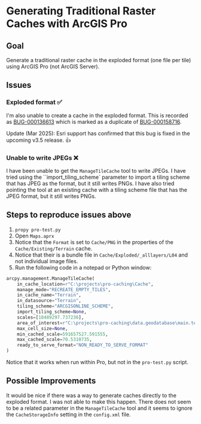 # Generating Traditional Raster Caches with ArcGIS Pro

## Goal

Generate a traditional raster cache in the exploded format (one file per tile) using ArcGIS Pro (not ArcGIS Server).

## Issues

### Exploded format ✅

I'm also unable to create a cache in the exploded format. This is recorded as [BUG-000136613](https://my.esri.com/#/support/bugs/BUG-000136613) which is marked as a duplicate of [BUG-000158716](https://my.esri.com/#/support/bugs/BUG-000158716).

Update (Mar 2025): Esri support has confirmed that this bug is fixed in the upcoming v3.5 release. 👍

### Unable to write JPEGs ❌

I have been unable to get the `ManageTileCache` tool to write JPEGs. I have tried using the ``import_tiling_scheme` parameter to import a tiling scheme that has JPEG as the format, but it still writes PNGs. I have also tried pointing the tool at an existing cache with a tiling scheme file that has the JPEG format, but it still writes PNGs.

## Steps to reproduce issues above

1. `propy pro-test.py`
1. Open `Maps.aprx`
1. Notice that the `Format` is set to `Cache/PNG` in the properties of the `Cache/Existing/Terrain` cache.
1. Notice that their is a bundle file in `Cache/Exploded/_alllayers/L04` and not individual image files.
1. Run the following code in a notepad or Python window:

```python
arcpy.management.ManageTileCache(
    in_cache_location=r"C:\projects\pro-caching\Cache",
    manage_mode="RECREATE_EMPTY_TILES",
    in_cache_name="Terrain",
    in_datasource="Terrain",
    tiling_scheme="ARCGISONLINE_SCHEME",
    import_tiling_scheme=None,
    scales=[18489297.737236],
    area_of_interest=r"C:\projects\pro-caching\data.geodatabase\main.test_extent",
    max_cell_size=None,
    min_cached_scale=591657527.591555,
    max_cached_scale=70.5310735,
    ready_to_serve_format="NON_READY_TO_SERVE_FORMAT"
)
```

Notice that it works when run within Pro, but not in the `pro-test.py` script.

## Possible Improvements

It would be nice if there was a way to generate caches directly to the exploded format. I was not able to make this happen. There does not seem to be a related parameter in the `ManageTileCache` tool and it seems to ignore the `CacheStorageInfo` setting in the `config.xml` file.
